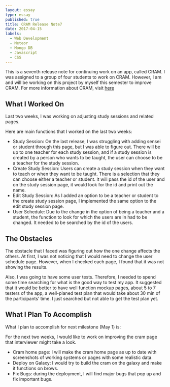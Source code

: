 ```yaml
---
layout: essay
type: essay
published: true
title: CRAM Release Note7
date: 2017-04-15
labels:
  - Web Development
  - Meteor
  - Mongo DB
  - Javascript
  - CSS
---
```


This is a seventh release note for continuing work on an app, called CRAM.  I was assigned to a group of four students to work on CRAM.  However, I am and will be working on this project by myself this semester to improve CRAM. For more information about CRAM, visit [here](https://cram-colleague.github.io)



## What I Worked On 

Last two weeks, I was working on adjusting study sessions and related pages.



Here are main functions that I worked on the last two weeks:



* Study Session: On the last release, I was struggling with adding sensei or student through this page, but I was able to figure out.  There will be up to one teacher for each study session, and if a study session is created by a person who wants to be taught, the user can choose to be a teacher for the study session.
* Create Study Session: Users can create a study session when they want to teach or when they want to be taught.  There is a selection that they can choose either a teacher or student.  It will pass the id of the user and on the study session page, it would look for the id and print out the name.
* Edit Study Session: As I added an option to be a teacher or student to the create study session page, I implemented the same option to the edit study session page.
* User Schedule: Due to the change in the option of being a teacher and a student, the function to look for which the users are in had to be changed.  It needed to be searched by the id of the users.



## The Obstacles

The obstacle that I faced was figuring out how the one change affects the others.  At first, I was not noticing that I would need to change the user schedule page.  However, when I checked each page, I found that it was not showing the results.

Also, I was going to have some user tests.  Therefore, I needed to spend some time searching for what is the good way to test my app.  It suggested that it would be better to have well function mockup pages, about 5 to 7 testers of the app, a well-planed test plan that would take about 30 min of the participants’ time.  I just searched but not able to get the test plan yet.


## What I Plan To Accomplish

What I plan to accomplish for next milestone (May 1) is:  



For the next two weeks, I would like to work on improving the cram page that interviewer might take a look.



* Cram home page: I will make the cram home page as up to date with screenshots of working systems or pages with some realistic data.
* Deploy on Galaxy: I would try to build the cram on the galaxy and make it functions on brows.
* Fix Bugs: during the deployment, I will find major bugs that pop up and fix important bugs.

